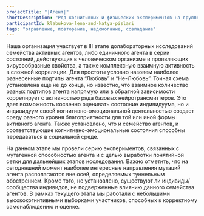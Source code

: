 ```yaml
---
projectTitle: "|Агент|"
shortDescription: "Ряд когнитивных и физических экспериментов на группе участников"
participantId: klabukova-lena-and-katya-pislari
tags: "отравление, повторение, недомогание, совпадание"
---
```


Наша организация участвует в III этапе долабораторных исследований семейства активных агентов, либо единичного агента в серии состояний, действующих в человеческом организме и проявляющих вирусообразные свойства, а также комплексную взаимную активность в сложной корреляции. Для простоты условно назовем наиболее разнесенные подтипы агента “Любовь” и “Не-Любовь”. Точная схема установлена еще не до конца, но известно, что взаимное количество разных подтипов агента напрямую или в обратной зависимости коррелирует с активностью ряда базовых нейротрансмиттеров. Это дает возможность косвенно оценивать состояние индивидуума, но и индивидуум своей когнитивно-эмоциональной деятельностью создает среду разного уровня благоприятности для той или иной формы активного агента. Также установлено, что и семейство агентов, и соответствующие когнитивно-эмоциональные состояния способны передаваться в социальной среде.

На данном этапе мы провели серию экспериментов, связанных с мутагенной способностью агента и с целью выработки понятийной сетки для дальнейших этапов исследования. Важно отметить, что на сегодняшний момент наиболее интересные направления мутаций агента располагаются вне осей, определяемых туннельным обострением. Кроме того, не установлено, существуют ли индивиды/сообщества индивидов, не подверженные влиянию данного семейства агентов. В рамках текущего этапа мы работали с небольшими высококогнитивными выборками участников, способных к корректному самонаблюдению и оценке.
